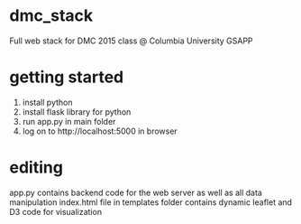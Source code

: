 # dmc_stack
Full web stack for DMC 2015 class @ Columbia University GSAPP

# getting started

1.  install python
2.  install flask library for python
3.  run app.py in main folder
4.  log on to http://localhost:5000 in browser

# editing

app.py contains backend code for the web server as well as all data manipulation
index.html file in templates folder contains dynamic leaflet and D3 code for visualization
